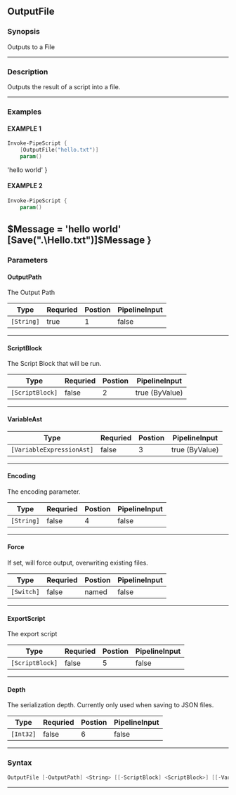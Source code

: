 
OutputFile
----------
### Synopsis
Outputs to a File

---
### Description

Outputs the result of a script into a file.

---
### Examples
#### EXAMPLE 1
```PowerShell
Invoke-PipeScript {
    [OutputFile("hello.txt")]
    param()
```
'hello world'
}
#### EXAMPLE 2
```PowerShell
Invoke-PipeScript {
    param()
```
$Message = 'hello world'
    [Save(".\Hello.txt")]$Message
}
---
### Parameters
#### **OutputPath**

The Output Path



|Type          |Requried|Postion|PipelineInput|
|--------------|--------|-------|-------------|
|```[String]```|true    |1      |false        |
---
#### **ScriptBlock**

The Script Block that will be run.



|Type               |Requried|Postion|PipelineInput |
|-------------------|--------|-------|--------------|
|```[ScriptBlock]```|false   |2      |true (ByValue)|
---
#### **VariableAst**

|Type                         |Requried|Postion|PipelineInput |
|-----------------------------|--------|-------|--------------|
|```[VariableExpressionAst]```|false   |3      |true (ByValue)|
---
#### **Encoding**

The encoding parameter.



|Type          |Requried|Postion|PipelineInput|
|--------------|--------|-------|-------------|
|```[String]```|false   |4      |false        |
---
#### **Force**

If set, will force output, overwriting existing files.



|Type          |Requried|Postion|PipelineInput|
|--------------|--------|-------|-------------|
|```[Switch]```|false   |named  |false        |
---
#### **ExportScript**

The export script



|Type               |Requried|Postion|PipelineInput|
|-------------------|--------|-------|-------------|
|```[ScriptBlock]```|false   |5      |false        |
---
#### **Depth**

The serialization depth.  Currently only used when saving to JSON files.



|Type         |Requried|Postion|PipelineInput|
|-------------|--------|-------|-------------|
|```[Int32]```|false   |6      |false        |
---
### Syntax
```PowerShell
OutputFile [-OutputPath] <String> [[-ScriptBlock] <ScriptBlock>] [[-VariableAst] <VariableExpressionAst>] [[-Encoding] <String>] [-Force] [[-ExportScript] <ScriptBlock>] [[-Depth] <Int32>] [<CommonParameters>]
```
---



